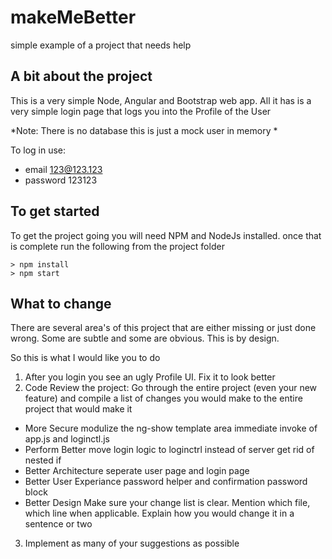 # makeMeBetter
simple example of a project that needs help

## A bit about the project
This is a very simple Node, Angular and Bootstrap web app. All it has is a very simple login page that logs you into the Profile of the User

*Note: There is no database this is just a mock user in memory *

To log in use:
* email 123@123.123
* password 123123

## To get started
To get the project going you will need NPM and NodeJs installed. once that is complete run the following from the project folder
````
> npm install
> npm start
````

## What to change
There are several area's of this project that are either missing or just done wrong. Some are subtle and some are obvious. This is by design. 

So this is what I would like you to do

1. After you login you see an ugly Profile UI. Fix it to look better 
2. Code Review the project: Go through the entire project (even your new feature) and compile a list of changes you would make to the entire project that would make it
  - More Secure
    modulize the ng-show template area
    immediate invoke of app.js and loginctl.js
  - Perform Better
    move login logic to loginctrl instead of server
    get rid of nested if
  - Better Architecture
    seperate user page and login page
  - Better User Experiance
    password helper and confirmation password block
  - Better Design
Make sure your change list is clear. Mention which file, which line when applicable. Explain how you would change it in a sentence or two
3. Implement as many of your suggestions as possible
